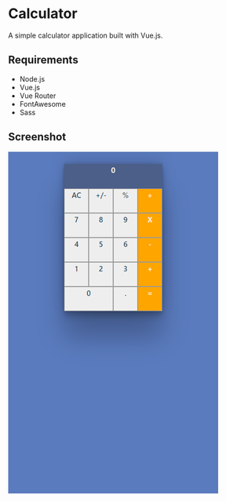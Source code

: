 # Calculator

A simple calculator application built with Vue.js.

## Requirements

- Node.js
- Vue.js
- Vue Router
- FontAwesome
- Sass

## Screenshot

![App Screenshot](/public/calculator-screenshot.png)